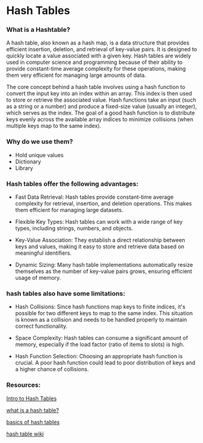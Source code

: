 # Hash Tables

### What is a Hashtable?
A hash table, also known as a hash map, is a data structure that provides efficient insertion, deletion, and retrieval of key-value pairs. It is designed to quickly locate a value associated with a given key. Hash tables are widely used in computer science and programming because of their ability to provide constant-time average complexity for these operations, making them very efficient for managing large amounts of data.

The core concept behind a hash table involves using a hash function to convert the input key into an index within an array. This index is then used to store or retrieve the associated value. Hash functions take an input (such as a string or a number) and produce a fixed-size value (usually an integer), which serves as the index. The goal of a good hash function is to distribute keys evenly across the available array indices to minimize collisions (when multiple keys map to the same index).

### Why do we use them?
* Hold unique values
* Dictionary
* Library

### Hash tables offer the following advantages:

* Fast Data Retrieval: Hash tables provide constant-time average complexity for retrieval, insertion, and deletion operations. This makes them efficient for managing large datasets.

* Flexible Key Types: Hash tables can work with a wide range of key types, including strings, numbers, and objects.

* Key-Value Association: They establish a direct relationship between keys and values, making it easy to store and retrieve data based on meaningful identifiers.

* Dynamic Sizing: Many hash table implementations automatically resize themselves as the number of key-value pairs grows, ensuring efficient usage of memory.

### hash tables also have some limitations:

* Hash Collisions: Since hash functions map keys to finite indices, it's possible for two different keys to map to the same index. This situation is known as a collision and needs to be handled properly to maintain correct functionality.

* Space Complexity: Hash tables can consume a significant amount of memory, especially if the load factor (ratio of items to slots) is high.

* Hash Function Selection: Choosing an appropriate hash function is crucial. A poor hash function could lead to poor distribution of keys and a higher chance of collisions.



### Resources:
 [Intro to Hash Tables](https://codefellows.github.io/common_curriculum/data_structures_and_algorithms/Code_401/class-30/resources/Hashtables.html)

[what is a hash table?](https://www.youtube.com/watch?v=MfhjkfocRR0)

[basics of hash tables](https://www.hackerearth.com/practice/data-structures/hash-tables/basics-of-hash-tables/tutorial/)

[hash table wiki](https://en.wikipedia.org/wiki/Hash_table)

